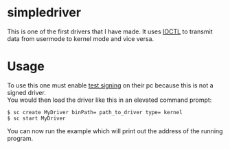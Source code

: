 # simpledriver
This is one of the first drivers that I have made. It uses [IOCTL](https://docs.microsoft.com/en-us/windows/win32/devio/device-input-and-output-control-ioctl-) to transmit data from usermode to kernel mode and vice versa.<br>

# Usage
To use this one must enable [test signing](https://docs.microsoft.com/en-us/windows-hardware/drivers/install/the-testsigning-boot-configuration-option) on their pc because this is not a signed driver.<br> 
You would then load the driver like this in an elevated command prompt: <br>

```
$ sc create MyDriver binPath= path_to_driver type= kernel
$ sc start MyDriver
```

You can now run the example which will print out the address of the running program.
